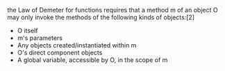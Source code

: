 the Law of Demeter for functions requires that a method m of an object O may only invoke the methods of the following kinds of objects:[2]

- O itself
- m's parameters
- Any objects created/instantiated within m
- O's direct component objects
- A global variable, accessible by O, in the scope of m
